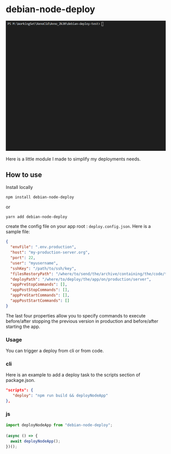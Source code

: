 # debian-node-deploy

![Deploying via vscode terminal](./project-utils/readme/deploy2.png)

Here is a little module I made to simplify my deployments needs.

## How to use

Install locally

```bash
npm install debian-node-deploy
```

or

```bash
yarn add debian-node-deploy
```

create the config file on your app root : `deploy.config.json`.
Here is a sample file:

```json
{
  "envFile": ".env.production",
  "host": "my-production-server.org",
  "port": 22,
  "user": "myusername",
  "sshKey": "/path/to/ssh/key",
  "filesRestoryPath": "/where/to/send/the/archive/containing/the/code/to/deploy",
  "deployPath": "/where/to/deploy/the/app/on/production/server",
  "appPreStopCommands": [],
  "appPostStopCommands": [],
  "appPreStartCommands": [],
  "appPostStartCommands": []
}
```

The last four properties allow you to specify commands to execute before/after stopping the previous version in production and before/after starting the app.

### Usage

You can trigger a deploy from cli or from code.

### cli

Here is an example to add a deploy task to the scripts section of package.json.

```json
"scripts": {
   "deploy": "npm run build && deployNodeApp"
},
```

### js

```js
import deployNodeApp from "debian-node-deploy";

(async () => {
  await deployNodeApp();
})();
```

